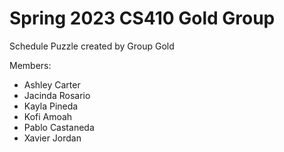 # Spring 2023 CS410 Gold Group

Schedule Puzzle created by Group Gold

Members:
- Ashley Carter
- Jacinda Rosario
- Kayla Pineda
- Kofi Amoah
- Pablo Castaneda
- Xavier Jordan
 
